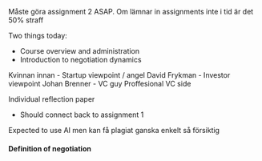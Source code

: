 Måste göra assignment 2 ASAP.
Om lämnar in assignments inte i tid är det 50% straff

Two things today:
- Course overview and administration
- Introduction to negotiation dynamics

Kvinnan innan - Startup viewpoint / angel
David Frykman - Investor viewpoint
Johan Brenner - VC guy Proffesional VC side


Individual reflection paper
- Should connect back to assignment 1

Expected to use AI men kan få plagiat ganska enkelt så försiktig


#### Definition of negotiation



